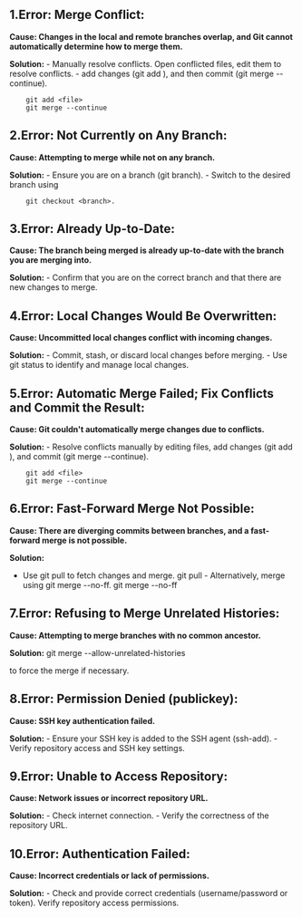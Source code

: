## 1.Error: Merge Conflict:
  **Cause: Changes in the local and remote branches overlap, and Git cannot automatically determine how to merge them.**
  
  **Solution:**
    - Manually resolve conflicts. Open conflicted files, edit them to resolve conflicts.
    - add changes (git add <file>), and then commit (git merge --continue).
    
        git add <file>
        git merge --continue

## 2.Error: Not Currently on Any Branch:
  **Cause: Attempting to merge while not on any branch.**
  
  **Solution:**
    - Ensure you are on a branch (git branch). 
    - Switch to the desired branch using
    
        git checkout <branch>.

## 3.Error: Already Up-to-Date:
  **Cause: The branch being merged is already up-to-date with the branch you are merging into.**
  
  **Solution:**
    - Confirm that you are on the correct branch and that there are new changes to merge.
    
## 4.Error: Local Changes Would Be Overwritten:
  **Cause: Uncommitted local changes conflict with incoming changes.**
  
  **Solution:**
    - Commit, stash, or discard local changes before merging.
    - Use git status to identify and manage local changes.
    
## 5.Error: Automatic Merge Failed; Fix Conflicts and Commit the Result:
  **Cause: Git couldn't automatically merge changes due to conflicts.**
  
  **Solution:**
    - Resolve conflicts manually by editing files, add changes (git add <file>), and commit (git merge --continue).

        git add <file>
        git merge --continue

## 6.Error: Fast-Forward Merge Not Possible:
  **Cause: There are diverging commits between branches, and a fast-forward merge is not possible.**

  **Solution:**
   - Use git pull to fetch changes and merge.
        git pull
    - Alternatively, merge using git merge --no-ff.
        git merge --no-ff
       
## 7.Error: Refusing to Merge Unrelated Histories:
  **Cause: Attempting to merge branches with no common ancestor.**

  **Solution:**
     git merge --allow-unrelated-histories
  
  to force the merge if necessary.

## 8.Error: Permission Denied (publickey):
  **Cause: SSH key authentication failed.**
  
  **Solution:**
    - Ensure your SSH key is added to the SSH agent (ssh-add).
    - Verify repository access and SSH key settings.
    
## 9.Error: Unable to Access Repository:
  **Cause: Network issues or incorrect repository URL.**
  
  **Solution:**
    - Check internet connection.
    - Verify the correctness of the repository URL.

## 10.Error: Authentication Failed:
  **Cause: Incorrect credentials or lack of permissions.**
  
  **Solution:**
    - Check and provide correct credentials (username/password or token). Verify repository access permissions.
